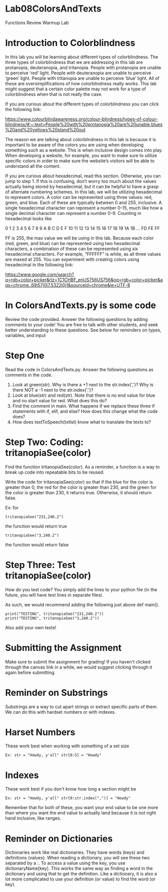 # Lab08ColorsAndTexts
Functions Review Warmup Lab

# Introduction to Colorblindness
In this lab you will be learning about different types of colorblindness. The three types of colorblindness that we are addressing in this lab are protanopia, deuteranopia, and tritanopia. People with protanopia are unable to perceive ‘red’ light. People with deuteranopia are unable to perceive ‘green’ light. People with tritanopia are unable to perceive ‘blue’ light. All of these are oversimplifications of how colorblindness really works. This lab might suggest that a certain color palette may not work for a type of colorblindness when that is not really the case.

If you are curious about the different types of colorblindness you can click the following link:

https://www.colourblindawareness.org/colour-blindness/types-of-colour-blindness/#:~:text=People%20with%20protanopia%20are%20unable,blues%20and%20yellows%20stand%20out

The reason we are talking about colorblindness in this lab is because it is important to be aware of the colors you are using when developing something such as a website. This is when inclusive design comes into play. When developing a website, for example, you want to make sure to utilize specific colors in order to make sure the website’s visitors will be able to understand all the content.

If you are curious about hexadecimal, read this section. Otherwise, you can jump to step 1. If this is confusing, don’t worry too much about the values actually being stored by hexadecimal, but it can be helpful to have a grasp of alternate numbering schemes. In this lab, we will be utilizing hexadecimal to represent colors. A color can be represented using three values: red, green, and blue. Each of these are typically between 0 and 255, inclusive. A single hexadecimal character can represent a number 0-15, much like how a single decimal character can represent a number 0-9. Counting in hexadecimal looks like

0 1 2 3 4 5 6 7 8 9 A B C D E F 10 11 12 13 14 15 16 17 18 19 1A 1B … FD FE FF

FF is 255, the max value we will be using in this lab. Because each color (red, green, and blue) can be represented using two hexadecimal characters, a combination of these can be represented using six hexadecimal characters. For example, “FFFFFF” is white, as all three values are maxed at 255. You can experiment with creating colors using hexadecimal in the following link:

https://www.google.com/search?q=rgb+color+picker&rlz=1C1CHBF_enUS756US756&oq=rgb+color+picker&aqs=chrome..69i57j0l7.5322j0j1&sourceid=chrome&ie=UTF-8


# In ColorsAndTexts.py is some code
Review the code provided. Answer the following questions by adding comments to your code! You are free to talk with other students, and seek better understanding to these questions. See below for reminders on types, variables, and input

# Step One
Read the code in ColorsAndTexts.py. Answer the following questions as comments in the code.
1. Look at green(str). Why is there a +1 next to the str.index(',')? Why is there NOT a -1 next to the str.index('.')?
2. Look at blue(str) and red(str). Note that there is no end value for blue and no start value for red. What does this do?
3. Find the comment in main. What happens if we replace these three if statements with if, elif, and else? How does this change what the code does?
4. How does textToSpeech(txtlst) know what to translate the texts to?

# Step Two: Coding: tritanopiaSee(color)
Find the function tritanopiaSee(color). As a reminder, a function is a way to break up code into repeatable bits to be reused.

Write the code for tritanopiaSee(color) so that if the blue for the color is greater than 0, the red for the color is greater than 230, and the green for the color is greater than 230, it returns true. Otherwise, it should return false.

Ex: for
```
tritanopiaSee("231,240.2") 
```
the function would return true
```
tritanopiaSee("3,240.2") 
```
the function would return false

# Step Three: Test tritanopiaSee(color)
How do you test code? You simply add the lines to your python file (in the future, you will have test lines in separate files).

As such, we would recommend adding the following just above def main().
```
print("TESTING", tritanopiaSee("231,240.2"))
print("TESTING", tritanopiaSee("3,240.2"))
```
Also add your own tests!

# Submitting the Assignment
Make sure to submit the assignment for grading! If you haven't clicked through the canvas link in a while, we would suggest clicking through it again before submitting.

# Reminder on Substrings
Substrings are a way to cut apart strings or extract specific parts of them. We can do this with hardset numbers or with indexes.
# Harset Numbers
These work best when working with something of a set size
```
Ex: str = "Howdy, y'all" str[0:5] = "Howdy"
```
# Indexes
These work best if you don't know how long a section might be
```
Ex: str = "Howdy, y'all" str[0:str.index(",")] = "Howdy"
```
Remember that for both of these, you want your end value to be one more than where you want the end value to actually land because it is not right hand inclusive,
like ranges.

# Reminder on Dictionaries
Dictionaries work like real dictionaries. They have words (keys) and definitions (values). When reading a dictionary, you will see these two separated by a :. To access a value using the key, you use dictionaryName\[key]. This works the same way as finding a word in the dicitonary and using that to get the definition. Like a dictionary, it is also a lot more complicated to use your definition (or value) to find the word (or key).
